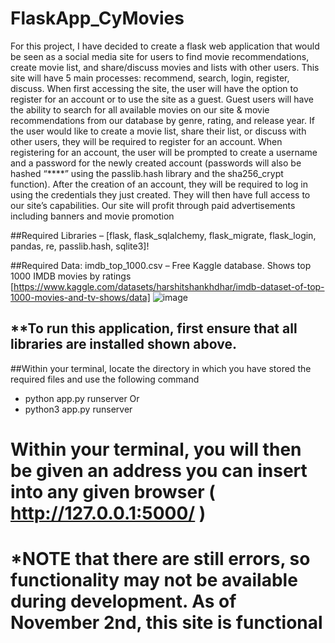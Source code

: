 # FlaskApp_CyMovies
For this project, I have decided to create a flask web application that would be seen as a social media site for users to find movie recommendations, create movie list, and share/discuss movies and lists with other users. This site will have 5 main processes: recommend, search, login, register, discuss. When first accessing the site, the user will have the option to register for an account or to use the site as a guest. Guest users will have the ability to search for all available movies on our site & movie recommendations from our database by genre, rating, and release year. If the user would like to create a movie list, share their list, or discuss with other users, they will be required to register for an account. When registering for an account, the user will be prompted to create a username and a password for the newly created account (passwords will also be hashed “****” using the passlib.hash library and the sha256_crypt function). After the creation of an account, they will be required to log in using the credentials they just created. They will then have full access to our site’s capabilities. Our site will profit through paid advertisements including banners and movie promotion


##Required Libraries – [flask, flask_sqlalchemy, flask_migrate, flask_login, pandas, re, passlib.hash, sqlite3]!

##Required Data: imdb_top_1000.csv – Free Kaggle database. Shows top 1000 IMDB movies by ratings
[https://www.kaggle.com/datasets/harshitshankhdhar/imdb-dataset-of-top-1000-movies-and-tv-shows/data]
![image](https://github.com/jackbenshoof/FlaskApp_CyMovies/assets/121009793/ab953976-1ec7-45ac-8e00-813e7a9c6dcd)

## **To run this application, first ensure that all libraries are installed shown above. 

##Within your terminal, locate the directory in which you have stored the required files and use the following command
 - python app.py runserver
   Or
 - python3 app.py runserver

# Within your terminal, you will then be given an address you can insert into any given browser ( http://127.0.0.1:5000/ )

# *NOTE that there are still errors, so functionality may not be available during development. As of November 2nd, this site is functional
